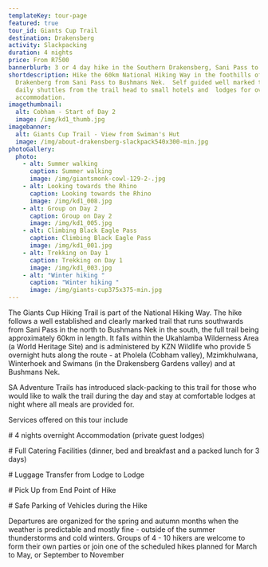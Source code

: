 ```yaml
---
templateKey: tour-page
featured: true
tour_id: Giants Cup Trail
destination: Drakensberg
activity: Slackpacking
duration: 4 nights
price: From R7500
bannerblurb: 3 or 4 day hike in the Southern Drakensberg, Sani Pass to Bushmans Nek
shortdescription: Hike the 60km National Hiking Way in the foothills of the
  Drakenberg from Sani Pass to Bushmans Nek.  Self guided well marked trail with
  daily shuttles from the trail head to small hotels and  lodges for overnight
  accommodation.
imagethumbnail:
  alt: Cobham - Start of Day 2
  image: /img/kd1_thumb.jpg
imagebanner:
  alt: Giants Cup Trail - View from Swiman's Hut
  image: /img/about-drakensberg-slackpack540x300-min.jpg
photoGallery:
  photo:
    - alt: Summer walking
      caption: Summer walking
      image: /img/giantsmonk-cowl-129-2-.jpg
    - alt: Looking towards the Rhino
      caption: Looking towards the Rhino
      image: /img/kd1_008.jpg
    - alt: Group on Day 2
      caption: Group on Day 2
      image: /img/kd1_005.jpg
    - alt: Climbing Black Eagle Pass
      caption: Climbing Black Eagle Pass
      image: /img/kd1_001.jpg
    - alt: Trekking on Day 1
      caption: Trekking on Day 1
      image: /img/kd1_003.jpg
    - alt: "Winter hiking "
      caption: "Winter hiking "
      image: /img/giants-cup375x375-min.jpg
---
```


The Giants Cup Hiking Trail is part of the National Hiking Way. The hike follows a well established and clearly marked trail that runs southwards from Sani Pass in the north to Bushmans Nek in the south, the full trail being approximately 60km in length. It falls within the Ukahlamba Wilderness Area (a World Heritage Site) and is administered by KZN Wildlife who provide 5 overnight huts along the route - at Pholela (Cobham valley), Mzimkhulwana, Winterhoek and Swimans (in the Drakensberg Gardens valley) and at Bushmans Nek.

SA Adventure Trails has introduced slack-packing to this trail for those who would like to walk the trail during the day and stay at comfortable lodges at night where all meals are provided for.

Services offered on this tour include

\# 4 nights overnight Accommodation (private guest lodges)

\# Full Catering Facilities (dinner, bed and breakfast and a packed lunch for 3 days)

\# Luggage Transfer from Lodge to Lodge

\# Pick Up from End Point of Hike

\# Safe Parking of Vehicles during the Hike

Departures are organized for the spring and autumn months when the weather is predictable and mostly fine - outside of the summer thunderstorms and cold winters. Groups of 4 - 10 hikers are welcome to form their own parties or join one of the scheduled hikes planned for March to May, or September to November
